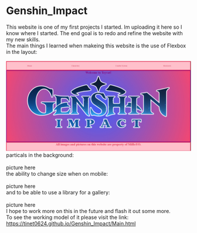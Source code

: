 # Genshin_Impact

This website is one of my first projects I started. Im uploading it here so I know where I started. The end goal is to redo and refine the website with my new skills. <br>
The main things I learned when makeing this website is the use of Flexbox in the layout: <br>
<br>
![Layout example](ReadMePictures/HomePage.jpg)
<br>
particals in the background:<br>
<br>
picture here
<br>
the ability to change size when on mobile:<br>
<br>
picture here
<br>
and to be able to use a library for a gallery:<br>
<br>
picture here
<br>
I hope to work more on this in the future and flash it out some more.<br>
To see the working model of it please visit the link:<br>
https://tinet0624.github.io/Genshin_Impact/Main.html
